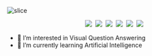 ![slice](https://capsule-render.vercel.app/api?type=slice&color=auto&height=200&text=JOY&fontAlign=70&rotate=13&fontAlignY=25&desc=Hello!%20Welcome%20to%20JOY's%20Github.&descAlign=70.&descAlignY=44)

<p align="center">
  <img src="https://img.shields.io/badge/Python-3766AB?style=flat-square&logo=Python&logoColor=white"/></a>&nbsp
  <img src="https://img.shields.io/badge/-PyTorch-yellowgreen?style=flat-square&logo=PyTorch&logoColor=white"/></a>&nbsp
  <img src="https://img.shields.io/badge/TensorFlow-lightblue?style=flat-square&logo=TensorFlow&logoColor=white"/></a>&nbsp
  <img src="https://img.shields.io/badge/Django-092E20?style=flat-square&logo=Django&logoColor=white"/></a>&nbsp
  <img src="https://img.shields.io/badge/C++-00599C?style=flat-square&logo=C%2B%2B&logoColor=white"/></a>&nbsp 
  <img src="https://img.shields.io/badge/Java-007396?style=flat-square&logo=Java&logoColor=white"/></a>&nbsp
</p>

  
  
- 👀 I’m interested in Visual Question Answering
- 🌱 I’m currently learning Artificial Intelligence

<!---
26JOY/26JOY is a ✨ special ✨ repository because its `README.md` (this file) appears on your GitHub profile.
You can click the Preview link to take a look at your changes.
--->
